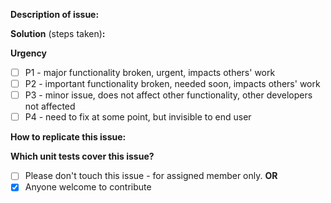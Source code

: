 **Description of issue:**

**Solution** (steps taken)**:**

**Urgency**
* [ ] P1 - major functionality broken, urgent, impacts others' work
* [ ] P2 - important functionality broken, needed soon, impacts others' work
* [ ] P3 - minor issue, does not affect other functionality, other developers not affected
* [ ] P4 - need to fix at some point, but invisible to end user 

**How to replicate this issue:**

**Which unit tests cover this issue?**

* [ ] Please don't touch this issue - for assigned member only.
**OR**
* [X] Anyone welcome to contribute